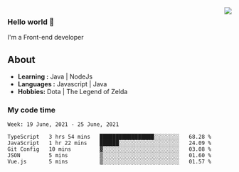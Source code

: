 <img align='right' src="https://github-readme-stats.vercel.app/api?username=jumodada&show_icons=true&theme=vue">

### Hello world 👋

I'm a Front-end developer 
    
## About
-  **Learning :** Java | NodeJs
-  **Languages :** Javascript | Java
-  **Hobbies:** Dota | The Legend of Zelda

### My code time

<!--START_SECTION:waka-->
```text
Week: 19 June, 2021 - 25 June, 2021

TypeScript   3 hrs 54 mins   █████████████████░░░░░░░░   68.28 % 
JavaScript   1 hr 22 mins    ██████░░░░░░░░░░░░░░░░░░░   24.09 % 
Git Config   10 mins         ▓░░░░░░░░░░░░░░░░░░░░░░░░   03.08 % 
JSON         5 mins          ▒░░░░░░░░░░░░░░░░░░░░░░░░   01.60 % 
Vue.js       5 mins          ▒░░░░░░░░░░░░░░░░░░░░░░░░   01.57 % 
```
<!--END_SECTION:waka-->
